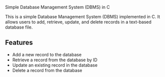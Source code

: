 Simple Database Management System (DBMS) in C

This is a simple Database Management System (DBMS) implemented in C. It allows users to add, retrieve, update, and delete records in a text-based database file.

## Features

- Add a new record to the database
- Retrieve a record from the database by ID
- Update an existing record in the database
- Delete a record from the database